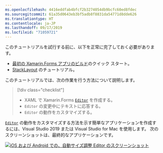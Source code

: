 ```yaml
---
ms.openlocfilehash: 4416eddfab4bfcf2b3274054db9bcfc60ed8fdec
ms.sourcegitcommit: 61a35d0643eb3bf5adb8f8831da54771d8dde626
ms.translationtype: HT
ms.contentlocale: ja-JP
ms.lasthandoff: 09/17/2019
ms.locfileid: "71059721"
---
```

このチュートリアルを試行する前に、以下を正常に完了しておく必要があります。

- [最初の Xamarin.Forms アプリのビルド](~/get-started/first-app/index.md)のクイック スタート。
- [StackLayout](~/get-started/tutorials/stacklayout/index.yml) のチュートリアル。

このチュートリアルでは、次の作業を行う方法について説明します。

> [!div class="checklist"]
>
> - XAML で Xamarin.Forms [`Editor`](xref:Xamarin.Forms.Editor) を作成する。
> - `Editor` の変更中にテキストに応答する。
> - `Editor` の動作をカスタマイズする。

[`Editor`](xref:Xamarin.Forms.Editor) の動作をカスタマイズする方法を示す簡単なアプリケーションを作成するには、Visual Studio 2019 または Visual Studio for Mac を使用します。 次のスクリーンショットは、最終的なアプリケーションです。

[![iOS および Android での、自動サイズ調整 Editor のスクリーンショット](../images/customize-behavior.png "自動サイズ調整 Editor")](../images/customize-behavior-large.png#lightbox "自動サイズ調整 Editor")
